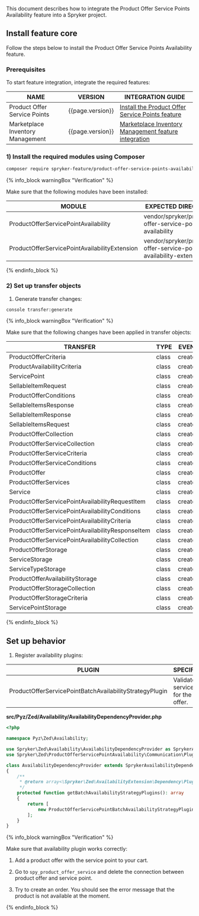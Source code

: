 

This document describes how to integrate the Product Offer Service Points Availability feature into a Spryker project.

## Install feature core

Follow the steps below to install the Product Offer Service Points Availability feature.

### Prerequisites

To start feature integration, integrate the required features:

| NAME                             | VERSION          | INTEGRATION GUIDE                                                                                                                                                                                         |
|----------------------------------|------------------|-----------------------------------------------------------------------------------------------------------------------------------------------------------------------------------------------------------|
| Product Offer Service Points     | {{page.version}} | [Install the Product Offer Service Points feature](/docs/pbc/all/offer-management/{{page.version}}/unified-commerce/install-and-upgrade/install-the-product-offer-service-points-feature.html)            |
| Marketplace Inventory Management | {{page.version}} | [Marketplace Inventory Management feature integration](/docs/pbc/all/warehouse-management-system/{{page.version}}/marketplace/install-features/install-the-marketplace-inventory-management-feature.html) |

### 1) Install the required modules using Composer

```bash
composer require spryker-feature/product-offer-service-points-availability: "{{page.version}}" --update-with-dependencies
```

{% info_block warningBox "Verification" %}

Make sure that the following modules have been installed:

| MODULE                                        | EXPECTED DIRECTORY                                                |
|-----------------------------------------------|-------------------------------------------------------------------|
| ProductOfferServicePointAvailability          | vendor/spryker/product-offer-service-point-availability           |
| ProductOfferServicePointAvailabilityExtension | vendor/spryker/product-offer-service-point-availability-extension |

{% endinfo_block %}


### 2) Set up transfer objects

1. Generate transfer changes:

```bash
console transfer:generate
```

{% info_block warningBox "Verification" %}

Make sure that the following changes have been applied in transfer objects:

| TRANSFER                                         | TYPE  | EVENT   | PATH                                                                                   |
|--------------------------------------------------|-------|---------|----------------------------------------------------------------------------------------|
| ProductOfferCriteria                             | class | created | src/Generated/Shared/Transfer/ProductOfferCriteriaTransfer                             |
| ProductAvailabilityCriteria                      | class | created | src/Generated/Shared/Transfer/ProductAvailabilityCriteriaTransfer                      |
| ServicePoint                                     | class | created | src/Generated/Shared/Transfer/ServicePointTransfer                                     |
| SellableItemRequest                              | class | created | src/Generated/Shared/Transfer/SellableItemRequestTransfer                              |
| ProductOfferConditions                           | class | created | src/Generated/Shared/Transfer/ProductOfferConditionsTransfer                           |
| SellableItemsResponse                            | class | created | src/Generated/Shared/Transfer/SellableItemsResponseTransfer                            |
| SellableItemResponse                             | class | created | src/Generated/Shared/Transfer/SellableItemResponseTransfer                             |
| SellableItemsRequest                             | class | created | src/Generated/Shared/Transfer/SellableItemsRequestTransfer                             |
| ProductOfferCollection                           | class | created | src/Generated/Shared/Transfer/ProductOfferCollectionTransfer                           |
| ProductOfferServiceCollection                    | class | created | src/Generated/Shared/Transfer/ProductOfferServiceCollectionTransfer                    |
| ProductOfferServiceCriteria                      | class | created | src/Generated/Shared/Transfer/ProductOfferServiceCriteriaTransfer                      |
| ProductOfferServiceConditions                    | class | created | src/Generated/Shared/Transfer/ProductOfferServiceConditionsTransfer                    |
| ProductOffer                                     | class | created | src/Generated/Shared/Transfer/ProductOfferTransfer                                     |
| ProductOfferServices                             | class | created | src/Generated/Shared/Transfer/ProductOfferServicesTransfer                             |
| Service                                          | class | created | src/Generated/Shared/Transfer/ServiceTransfer                                          |
| ProductOfferServicePointAvailabilityRequestItem  | class | created | src/Generated/Shared/Transfer/ProductOfferServicePointAvailabilityRequestItemTransfer  |
| ProductOfferServicePointAvailabilityConditions   | class | created | src/Generated/Shared/Transfer/ProductOfferServicePointAvailabilityConditionsTransfer   |
| ProductOfferServicePointAvailabilityCriteria     | class | created | src/Generated/Shared/Transfer/ProductOfferServicePointAvailabilityCriteriaTransfer     |
| ProductOfferServicePointAvailabilityResponseItem | class | created | src/Generated/Shared/Transfer/ProductOfferServicePointAvailabilityResponseItemTransfer |
| ProductOfferServicePointAvailabilityCollection   | class | created | src/Generated/Shared/Transfer/ProductOfferServicePointAvailabilityCollectionTransfer   |
| ProductOfferStorage                              | class | created | src/Generated/Shared/Transfer/ProductOfferStorageTransfer                              |
| ServiceStorage                                   | class | created | src/Generated/Shared/Transfer/ServiceStorageTransfer                                   |
| ServiceTypeStorage                               | class | created | src/Generated/Shared/Transfer/ServiceTypeStorageTransfer                               |
| ProductOfferAvailabilityStorage                  | class | created | src/Generated/Shared/Transfer/ProductOfferAvailabilityStorageTransfer                  |
| ProductOfferStorageCollection                    | class | created | src/Generated/Shared/Transfer/ProductOfferStorageCollectionTransfer                    |
| ProductOfferStorageCriteria                      | class | created | src/Generated/Shared/Transfer/ProductOfferStorageCriteriaTransfer                      |
| ServicePointStorage                              | class | created | src/Generated/Shared/Transfer/ServicePointStorageTransfer                              |

{% endinfo_block %}

## Set up behavior

1. Register availability plugins:

| PLUGIN                                                  | SPECIFICATION                                   | PREREQUISITES | NAMESPACE                                                                           |
|---------------------------------------------------------|-------------------------------------------------|---------------|-------------------------------------------------------------------------------------|
| ProductOfferServicePointBatchAvailabilityStrategyPlugin | Validates service point for the product offer.  | None          | Spryker\Zed\ProductOfferServicePointAvailability\Communication\Plugin\Availability\ProductOfferServicePointBatchAvailabilityStrategyPlugin |

**src/Pyz/Zed/Availability/AvailabilityDependencyProvider.php**

```php
<?php

namespace Pyz\Zed\Availability;

use Spryker\Zed\Availability\AvailabilityDependencyProvider as SprykerAvailabilityDependencyProvider;
use Spryker\Zed\ProductOfferServicePointAvailability\Communication\Plugin\Availability\ProductOfferServicePointBatchAvailabilityStrategyPlugin;

class AvailabilityDependencyProvider extends SprykerAvailabilityDependencyProvider
{
    /**
     * @return array<\Spryker\Zed\AvailabilityExtension\Dependency\Plugin\BatchAvailabilityStrategyPluginInterface>
     */
    protected function getBatchAvailabilityStrategyPlugins(): array
    {
        return [
            new ProductOfferServicePointBatchAvailabilityStrategyPlugin(), // Needs to be before ProductConcreteBatchAvailabilityStrategyPlugin
        ];
    }
}
```

{% info_block warningBox "Verification" %}

Make sure that availability plugin works correctly:

1.  Add a product offer with the service point to your cart.

2.  Go to `spy_product_offer_service` and delete the connection between product offer and service point.

3.  Try to create an order. You should see the error message that the product is not available at the moment.

{% endinfo_block %}
